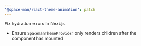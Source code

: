 ```yaml
---
'@space-man/react-theme-animation': patch
---
```


Fix hydration errors in Next.js

- Ensure `SpacemanThemeProvider` only renders children after the component has mounted
